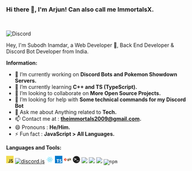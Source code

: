 ### Hi there 👋, I'm Arjun! Can also call me ImmortalsX.

<br/>


![Discord](https://discord.c99.nl/widget/theme-3/760391930877837312.png)

Hey, I'm Subodh Inamdar, a Web Developer 🚀, Back End Developer & Discord Bot Developer from India.

 **Information:**

- 🔭 I’m currently working on  **Discord Bots and Pokemon Showdown Servers.**
- 🌱 I’m currently learning  **C++ and TS (TypeScript).**
- 👯 I’m looking to collaborate on **More Open Source Projects.**
- 🤔 I’m looking for help with  **Some technical commands for my Discord Bot**
- 💬 Ask me about  Anything related to **Tech.**
- 📫 Contact me at :  **theimmortals2009@gmail.com.**
- 😄 Pronouns :  **He/Him.**
- ⚡ Fun fact : **JavaScript > All Languages.**

**Languages and Tools:**  


<code><img height="20" src="https://raw.githubusercontent.com/github/explore/80688e429a7d4ef2fca1e82350fe8e3517d3494d/topics/javascript/javascript.png"></code>
<a href="https://discord.js.org"><img src="https://cdn.discordapp.com/attachments/740865034887888996/740865173065170994/logo-square.png" width="20" alt="discord.js" /></a>
<code><img height="20" src="https://raw.githubusercontent.com/github/explore/80688e429a7d4ef2fca1e82350fe8e3517d3494d/topics/react/react.png"></code>
<code><img height="20" src="https://raw.githubusercontent.com/github/explore/80688e429a7d4ef2fca1e82350fe8e3517d3494d/topics/typescript/typescript.png"></code>
<code><img height="20" src="https://raw.githubusercontent.com/github/explore/80688e429a7d4ef2fca1e82350fe8e3517d3494d/topics/git/git.png"></code>
<code><img height="20" src="https://raw.githubusercontent.com/github/explore/80688e429a7d4ef2fca1e82350fe8e3517d3494d/topics/terminal/terminal.png"></code>
<code><img height="20" src="https://img.shields.io/badge/-Nodejs-43853d?style=flat-square&logo=Node.js&logoColor=white"/></code>
<code><img height="20" src="https://img.shields.io/badge/-HTML5-E34F26?style=flat-square&logo=html5&logoColor=white" /></code>
<code><img height="20" src="https://img.shields.io/badge/-Heroku-430098?style=flat-square&logo=heroku&logoColor=white" /></code>
<code><img alt="npm" src="https://img.shields.io/badge/-NPM-CB3837?style=flat-square&logo=npm&logoColor=white" /></code>









